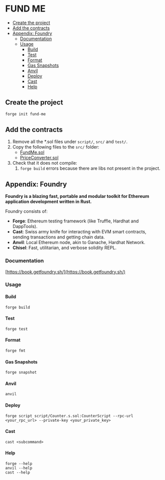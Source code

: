 # FUND ME <!-- omit in toc -->

- [Create the project](#create-the-project)
- [Add the contracts](#add-the-contracts)
- [Appendix: Foundry](#appendix-foundry)
  - [Documentation](#documentation)
  - [Usage](#usage)
    - [Build](#build)
    - [Test](#test)
    - [Format](#format)
    - [Gas Snapshots](#gas-snapshots)
    - [Anvil](#anvil)
    - [Deploy](#deploy)
    - [Cast](#cast)
    - [Help](#help)

## Create the project

```sh
forge init fund-me
```

## Add the contracts

1. Remove all the *.sol files under `script/`, `src/` and `test/`.
2. Copy the following files to the `src/` folder:
   - [FundMe.sol](https://github.com/Cyfrin/remix-fund-me-cu/blob/main/FundMe.sol)
   - [PriceConverter.sol](https://github.com/Cyfrin/remix-fund-me-cu/blob/main/PriceConverter.sol)
3. Check that it does not compile:
   1. `forge build` errors because there are libs not present in the project.

## Appendix: Foundry

**Foundry is a blazing fast, portable and modular toolkit for Ethereum application development written in Rust.**

Foundry consists of:

- **Forge**: Ethereum testing framework (like Truffle, Hardhat and DappTools).
- **Cast**: Swiss army knife for interacting with EVM smart contracts, sending transactions and getting chain data.
- **Anvil**: Local Ethereum node, akin to Ganache, Hardhat Network.
- **Chisel**: Fast, utilitarian, and verbose solidity REPL.

### Documentation

[https://book.getfoundry.sh/](https://book.getfoundry.sh/)

### Usage

#### Build

```shell
forge build
```

#### Test

```shell
forge test
```

#### Format

```shell
forge fmt
```

#### Gas Snapshots

```shell
forge snapshot
```

#### Anvil

```shell
anvil
```

#### Deploy

```shell
forge script script/Counter.s.sol:CounterScript --rpc-url <your_rpc_url> --private-key <your_private_key>
```

#### Cast

```shell
cast <subcommand>
```

#### Help

```shell
forge --help
anvil --help
cast --help
```
